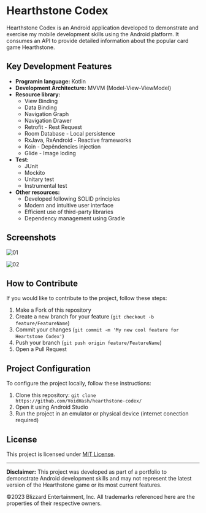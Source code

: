 
# Hearthstone Codex

Hearthstone Codex is an Android application developed to demonstrate and exercise my mobile development skills using the Android platform. It consumes an API to provide detailed information about the popular card game Hearthstone.

## Key Development Features

- **Programin language:** Kotlin
- **Development Architecture:** MVVM (Model-View-ViewModel)
- **Resource library:**
  - View Binding
  - Data Binding
  - Navigation Graph
  - Navigation Drawer
  - Retrofit - Rest Request
  - Room Database - Local persistence
  - RxJava, RxAndroid - Reactive frameworks
  - Koin - Depêndencies injection
  - Glide - Image loding
- **Test:**
  - JUnit 
  - Mockito 
  - Unitary test
  - Instrumental test
- **Other resources:**
  - Developed following SOLID principles
  - Modern and intuitive user interface
  - Efficient use of third-party libraries
  - Dependency management using Gradle
  
## Screenshots

![01](https://github.com/VoidHash/hearthstone-codex/assets/8929413/175e1d72-29ba-4abf-8de4-e3f02a510e87)

![02](https://github.com/VoidHash/hearthstone-codex/assets/8929413/3b97fa2b-acc8-457c-9ef8-504a11a2aee7)

## How to Contribute

If you would like to contribute to the project, follow these steps:

1. Make a Fork of this repository
2. Create a new branch for your feature (`git checkout -b feature/FeatureName`)
3. Commit your changes (`git commit -m 'My new cool feature for Heartstone Codex'`)
4. Push your branch (`git push origin feature/FeatureName`)
5. Open a Pull Request

## Project Configuration

To configure the project locally, follow these instructions:

1. Clone this repository: `git clone https://github.com/VoidHash/hearthstone-codex/`
2. Open it using Android Studio
3. Run the project in an emulator or physical device (internet conection required)

## License

This project is licensed under [MIT License](https://github.com/VoidHash/hearthstone-codex/blob/master/LICENSE).

---

**Disclaimer:** This project was developed as part of a portfolio to demonstrate Android development skills and may not represent the latest version of the Hearthstone game or its most current features.

©2023 Blizzard Entertainment, Inc. All trademarks referenced here are the properties of their respective owners.
